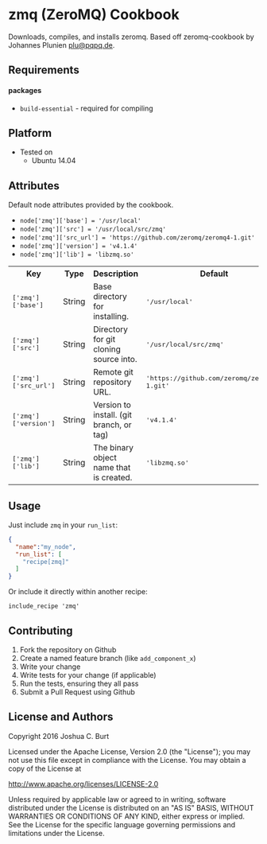 zmq (ZeroMQ) Cookbook
==================
Downloads, compiles, and installs zeromq.
Based off zeromq-cookbook by Johannes Plunien plu@pqpq.de.

Requirements
------------
#### packages
- `build-essential` - required for compiling

Platform
------------
* Tested on
  * Ubuntu 14.04

Attributes
----------
Default node attributes provided by the cookbook.
- `node['zmq']['base'] = '/usr/local'`
- `node['zmq']['src'] = '/usr/local/src/zmq'`
- `node['zmq']['src_url'] = 'https://github.com/zeromq/zeromq4-1.git'`
- `node['zmq']['version'] = 'v4.1.4'`
- `node['zmq']['lib'] = 'libzmq.so'`


<table>
  <tr>
    <th>Key</th>
    <th>Type</th>
    <th>Description</th>
    <th>Default</th>
  </tr>
  <tr>
    <td><tt>['zmq']['base']</tt></td>
    <td>String</td>
    <td>Base directory for installing.</td>
    <td><tt>'/usr/local'</tt></td>
  </tr>
  <tr>
    <td><tt>['zmq']['src']</tt></td>
    <td>String</td>
    <td>Directory for git cloning source into.</td>
    <td><tt>'/usr/local/src/zmq'</tt></td>
  </tr>
  <tr>
    <td><tt>['zmq']['src_url']</tt></td>
    <td>String</td>
    <td>Remote git repository URL.</td>
    <td><tt>'https://github.com/zeromq/zeromq4-1.git'</tt></td>
  </tr>
  <tr>
    <td><tt>['zmq']['version']</tt></td>
    <td>String</td>
    <td>Version to install. (git branch, or tag)</td>
    <td><tt>'v4.1.4'</tt></td>
  </tr>
  <tr>
    <td><tt>['zmq']['lib']</tt></td>
    <td>String</td>
    <td>The binary object name that is created.</td>
    <td><tt>'libzmq.so'</tt></td>
  </tr>
</table>

Usage
-----
Just include `zmq` in your `run_list`:

```json
{
  "name":"my_node",
  "run_list": [
    "recipe[zmq]"
  ]
}
```

Or include it directly within another recipe:
```
include_recipe 'zmq'
```

Contributing
------------
1. Fork the repository on Github
2. Create a named feature branch (like `add_component_x`)
3. Write your change
4. Write tests for your change (if applicable)
5. Run the tests, ensuring they all pass
6. Submit a Pull Request using Github

License and Authors
-------------------
Copyright 2016 Joshua C. Burt

Licensed under the Apache License, Version 2.0 (the "License");
you may not use this file except in compliance with the License.
You may obtain a copy of the License at

   http://www.apache.org/licenses/LICENSE-2.0

Unless required by applicable law or agreed to in writing, software
distributed under the License is distributed on an "AS IS" BASIS,
WITHOUT WARRANTIES OR CONDITIONS OF ANY KIND, either express or implied.
See the License for the specific language governing permissions and
limitations under the License.